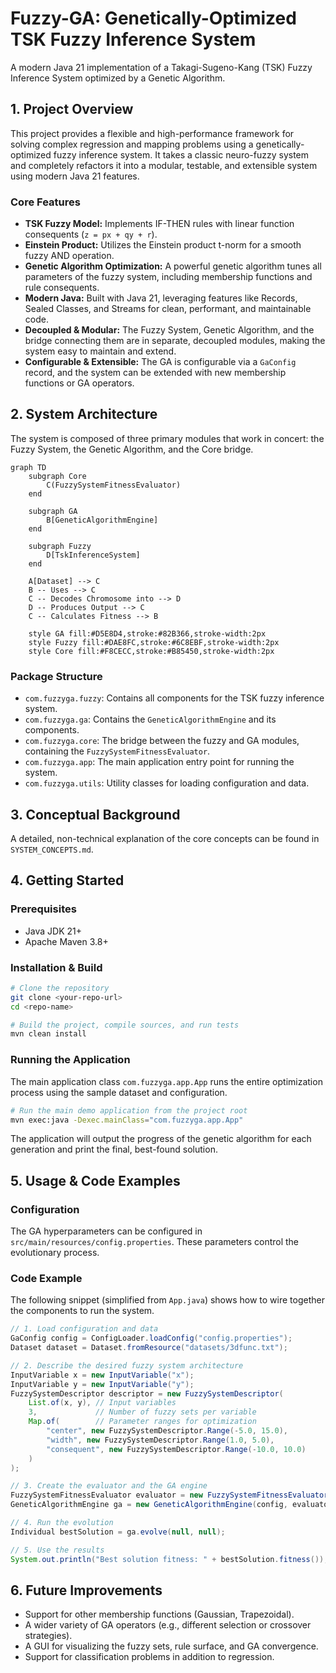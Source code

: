 # Fuzzy-GA: Genetically-Optimized TSK Fuzzy Inference System

A modern Java 21 implementation of a Takagi-Sugeno-Kang (TSK) Fuzzy Inference System optimized by a Genetic Algorithm.

## 1. Project Overview

This project provides a flexible and high-performance framework for solving complex regression and mapping problems using a genetically-optimized fuzzy inference system. It takes a classic neuro-fuzzy system and completely refactors it into a modular, testable, and extensible system using modern Java 21 features.

### Core Features

*   **TSK Fuzzy Model:** Implements IF-THEN rules with linear function consequents (`z = px + qy + r`).
*   **Einstein Product:** Utilizes the Einstein product t-norm for a smooth fuzzy AND operation.
*   **Genetic Algorithm Optimization:** A powerful genetic algorithm tunes all parameters of the fuzzy system, including membership functions and rule consequents.
*   **Modern Java:** Built with Java 21, leveraging features like Records, Sealed Classes, and Streams for clean, performant, and maintainable code.
*   **Decoupled & Modular:** The Fuzzy System, Genetic Algorithm, and the bridge connecting them are in separate, decoupled modules, making the system easy to maintain and extend.
*   **Configurable & Extensible:** The GA is configurable via a `GaConfig` record, and the system can be extended with new membership functions or GA operators.

## 2. System Architecture

The system is composed of three primary modules that work in concert: the Fuzzy System, the Genetic Algorithm, and the Core bridge.

```mermaid
graph TD
    subgraph Core
        C(FuzzySystemFitnessEvaluator)
    end

    subgraph GA
        B[GeneticAlgorithmEngine]
    end

    subgraph Fuzzy
        D[TskInferenceSystem]
    end

    A[Dataset] --> C
    B -- Uses --> C
    C -- Decodes Chromosome into --> D
    D -- Produces Output --> C
    C -- Calculates Fitness --> B

    style GA fill:#D5E8D4,stroke:#82B366,stroke-width:2px
    style Fuzzy fill:#DAE8FC,stroke:#6C8EBF,stroke-width:2px
    style Core fill:#F8CECC,stroke:#B85450,stroke-width:2px
```

### Package Structure

*   `com.fuzzyga.fuzzy`: Contains all components for the TSK fuzzy inference system.
*   `com.fuzzyga.ga`: Contains the `GeneticAlgorithmEngine` and its components.
*   `com.fuzzyga.core`: The bridge between the fuzzy and GA modules, containing the `FuzzySystemFitnessEvaluator`.
*   `com.fuzzyga.app`: The main application entry point for running the system.
*   `com.fuzzyga.utils`: Utility classes for loading configuration and data.

## 3. Conceptual Background

A detailed, non-technical explanation of the core concepts can be found in `SYSTEM_CONCEPTS.md`.

## 4. Getting Started

### Prerequisites

*   Java JDK 21+
*   Apache Maven 3.8+

### Installation & Build

```bash
# Clone the repository
git clone <your-repo-url>
cd <repo-name>

# Build the project, compile sources, and run tests
mvn clean install
```

### Running the Application

The main application class `com.fuzzyga.app.App` runs the entire optimization process using the sample dataset and configuration.

```bash
# Run the main demo application from the project root
mvn exec:java -Dexec.mainClass="com.fuzzyga.app.App"
```

The application will output the progress of the genetic algorithm for each generation and print the final, best-found solution.

## 5. Usage & Code Examples

### Configuration

The GA hyperparameters can be configured in `src/main/resources/config.properties`. These parameters control the evolutionary process.

### Code Example

The following snippet (simplified from `App.java`) shows how to wire together the components to run the system.

```java
// 1. Load configuration and data
GaConfig config = ConfigLoader.loadConfig("config.properties");
Dataset dataset = Dataset.fromResource("datasets/3dfunc.txt");

// 2. Describe the desired fuzzy system architecture
InputVariable x = new InputVariable("x");
InputVariable y = new InputVariable("y");
FuzzySystemDescriptor descriptor = new FuzzySystemDescriptor(
    List.of(x, y), // Input variables
    3,             // Number of fuzzy sets per variable
    Map.of(        // Parameter ranges for optimization
        "center", new FuzzySystemDescriptor.Range(-5.0, 15.0),
        "width", new FuzzySystemDescriptor.Range(1.0, 5.0),
        "consequent", new FuzzySystemDescriptor.Range(-10.0, 10.0)
    )
);

// 3. Create the evaluator and the GA engine
FuzzySystemFitnessEvaluator evaluator = new FuzzySystemFitnessEvaluator(descriptor, dataset);
GeneticAlgorithmEngine ga = new GeneticAlgorithmEngine(config, evaluator);

// 4. Run the evolution
Individual bestSolution = ga.evolve(null, null);

// 5. Use the results
System.out.println("Best solution fitness: " + bestSolution.fitness());
```

## 6. Future Improvements

*   Support for other membership functions (Gaussian, Trapezoidal).
*   A wider variety of GA operators (e.g., different selection or crossover strategies).
*   A GUI for visualizing the fuzzy sets, rule surface, and GA convergence.
*   Support for classification problems in addition to regression.
